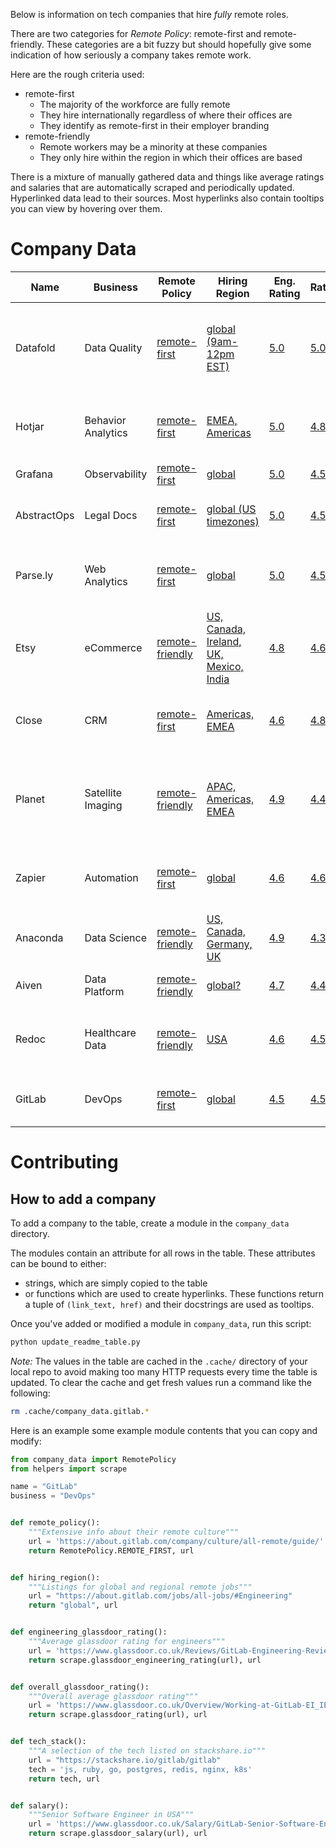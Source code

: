 Below is information on tech companies that hire _fully_ remote roles.

There are two categories for _Remote Policy_: remote-first and remote-friendly.
These categories are a bit fuzzy but should hopefully give some indication
of how seriously a company takes remote work.

Here are the rough criteria used:

* remote-first
    * The majority of the workforce are fully remote
    * They hire internationally regardless of where their offices are
    * They identify as remote-first in their employer branding
* remote-friendly
    * Remote workers may be a minority at these companies
    * They only hire within the region in which their offices are based

There is a mixture of manually gathered data and things like average ratings
and salaries that are automatically scraped and periodically updated.
Hyperlinked data lead to their sources. Most hyperlinks also contain
tooltips you can view by hovering over them.

<!--- START TABLE --->

# Company Data
|   Name    |     Business     |                                                                                             Remote Policy                                                                                             |                                                                      Hiring Region                                                                      |                                                                                                                 Eng. Rating                                                                                                                 |                                                           Rating                                                            |                                                                                                 Tech                                                                                                 |                                                                                    Eng. Pay                                                                                     |
|-----------|------------------|-------------------------------------------------------------------------------------------------------------------------------------------------------------------------------------------------------|---------------------------------------------------------------------------------------------------------------------------------------------------------|---------------------------------------------------------------------------------------------------------------------------------------------------------------------------------------------------------------------------------------------|-----------------------------------------------------------------------------------------------------------------------------|------------------------------------------------------------------------------------------------------------------------------------------------------------------------------------------------------|---------------------------------------------------------------------------------------------------------------------------------------------------------------------------------|
|Datafold   |Data Quality      |[remote-first](https://www.datafold.com/careers "Their career page, which says that the're remote-first")                                                                                              |[global (9am-12pm EST)](https://www.datafold.com/careers "Listings for global remote jobs with American core hours")                                     |[5.0](https://www.glassdoor.co.uk/Reviews/Datafold-Engineering-Reviews-EI_IE3990562.0,8_DEPT1007.htm?filter.iso3Language=eng "Average glassdoor rating for engineers")                                                                       |[5.0](https://www.glassdoor.co.uk/Overview/Working-at-Datafold-EI_IE3990562.11,19.htm "Overall average glassdoor rating")    |[python, fastapi, postgres, neo4j, typescript, react, graphql](https://www.datafold.com/careers?ashby_jid=de4a3572-bde6-4c75-920e-02f769f70281 "Tech mentioned in Backend Software Engineer job spec")|[unknown](https://www.levels.fyi/companies/datafold/salaries/software-engineer "Median Software Engineer salary")                                                                |
|Hotjar     |Behavior Analytics|[remote-first](https://www.hotjar.com/blog/tips-on-remote-working/ "Blog post about remote work")                                                                                                      |[EMEA, Americas](https://boards.eu.greenhouse.io/hotjar "Listings for regional remote jobs")                                                             |[5.0](https://www.glassdoor.co.uk/Reviews/Hotjar-Engineering-Reviews-EI_IE1494810.0,6_DEPT1007.htm?filter.iso3Language=eng&filter.employmentStatus=REGULAR&filter.employmentStatus=PART_TIME "Average glassdoor rating for engineers")       |[4.8](https://www.glassdoor.co.uk/Overview/Working-at-Hotjar-EI_IE1494810.11,17.htm "Overall average glassdoor rating")      |[python, flask, elasticsearch, postgresql, kubernetes, kafka, aws](https://boards.eu.greenhouse.io/hotjar/jobs/4068204101 "Tech mentioned on a Senior Software Engineer job spec")                    |[€80,000 - €105,000](https://www.levels.fyi/companies/grafana/salaries/software-engineer "Salary range mentioned on a Senior Software Engineer job spec (Remote: EMEA)")         |
|Grafana    |Observability     |[remote-first](https://grafana.com/blog/2022/01/28/inside-grafana-labs-learn-about-our-remote-first-culture-and-meet-our-teams-at-our-virtual-open-house/ "Blog post about their remote-first culture")|[global](https://grafana.com/about/careers/open-positions/ "Listings for global and regional remote jobs")                                               |[5.0](https://www.glassdoor.co.uk/Reviews/Grafana-Labs-Engineering-Reviews-EI_IE2300269.0,12_DEPT1007.htm?filter.iso3Language=eng&filter.employmentStatus=REGULAR&filter.employmentStatus=PART_TIME "Average glassdoor rating for engineers")|[4.5](https://www.glassdoor.co.uk/Overview/Working-at-Grafana-Labs-EI_IE2300269.11,23.htm "Overall average glassdoor rating")|[go, typescript](https://github.com/orgs/grafana/repositories "Main languages from their open source repos")                                                                                          |[$150K](https://www.levels.fyi/companies/grafana/salaries/software-engineer "Senior Software Engineer")                                                                          |
|AbstractOps|Legal Docs        |[remote-first](https://www.abstractops.com/how-to-work-with-teams-in-opposite-time-zones "A blog post describing their remote culture")                                                                |[global (US timezones)](https://work.abstractops.com/ "Listings for global remote jobs")                                                                 |[5.0](https://www.glassdoor.co.uk/Reviews/AbstractOps-Engineering-Reviews-EI_IE6885566.0,11_DEPT1007.htm?filter.iso3Language=eng "Average glassdoor rating for engineers")                                                                   |[4.5](https://www.glassdoor.co.uk/Overview/Working-at-AbstractOps-EI_IE6885566.11,22.htm "Overall average glassdoor rating") |[js, react, graphql, postgres, gcp, k8s](https://work.abstractops.com/experienced-backend-software-engineer "Languages listed on Software Engineer job spec")                                         |[$119,173](https://www.glassdoor.com/Salary/AbstractOps-Software-Engineer-Salaries-E6885566_D_KO12,29.htm "Senior Software Engineer based in USA")                               |
|Parse.ly   |Web Analytics     |[remote-first](https://blog.parse.ly/the-how-and-why-of-parse-lys-fully-distributed-team/ "A blog post discussing their fully remote product team")                                                    |[global](https://www.parse.ly/careers/ "Listings for global remote jobs")                                                                                |[5.0](https://www.glassdoor.co.uk/Reviews/Parse-ly-Engineering-Reviews-EI_IE1197400.0,8_DEPT1007.htm?filter.iso3Language=eng&filter.employmentStatus=REGULAR&filter.employmentStatus=PART_TIME "Average glassdoor rating for engineers")     |[4.5](https://www.glassdoor.co.uk/Overview/Working-at-Parse-ly-EI_IE1197400.11,19.htm "Overall average glassdoor rating")    |[js, php, go, docker, wordpress, elasticsearch, graphql](https://www.parse.ly/careers/senior-software-engineer-vip-platform "Tech taken from Senior Software Engineer job spec")                      |[$177,755](https://www.glassdoor.com/Salary/Parse-ly-Senior-Software-Engineer-Salaries-E1197400_D_KO9,33.htm "Senior Software Engineer")                                         |
|Etsy       |eCommerce         |[remote-friendly](https://careers.etsy.com/global/en/how-and-where-we-work "One of their career pages which lists several fully-remote regions")                                                       |[US, Canada, Ireland, UK, Mexico, India](https://careers.etsy.com/global/en/how-and-where-we-work "Remote locations listed on one of their career pages")|[4.8](https://www.glassdoor.co.uk/Reviews/Etsy-Engineering-Reviews-EI_IE42751.0,4_DEPT1007.htm?filter.iso3Language=eng&filter.employmentStatus=REGULAR&filter.employmentStatus=PART_TIME "Average glassdoor rating for engineers")           |[4.6](https://www.glassdoor.co.uk/Overview/Working-at-Etsy-EI_IE42751.11,15.htm "Overall average glassdoor rating")          |[js, python, react, aws, jenkins](https://stackshare.io/etsy/etsy "A selection of tech from stackshare.io")                                                                                           |[$102,923 - $202,361](https://www.glassdoor.com/Salary/Etsy-Senior-Software-Engineer-Salaries-E42751_D_KO5,29.htm "Senior Software Engineer")                                    |
|Close      |CRM               |[remote-first](https://blog.close.com/remote-team-culture/ "BLog post about their remote culture")                                                                                                     |[Americas, EMEA](https://www.close.com/careers "https://www.close.com/careers")                                                                          |[4.6](https://www.glassdoor.co.uk/Reviews/Close-Engineering-Reviews-EI_IE1155591.0,5_DEPT1007.htm?filter.iso3Language=eng&filter.employmentStatus=REGULAR&filter.employmentStatus=PART_TIME "Average glassdoor rating for engineers")        |[4.8](https://www.glassdoor.co.uk/Overview/Working-at-Close-EI_IE1155591.11,16.htm "Overall average glassdoor rating")       |[python, flask, js, react, lua, postgres, redis, aws, k8s](https://stackshare.io/close-crm/close "A selection of tech from stackshare.io")                                                            |[$176,170](https://www.glassdoor.com/Salary/Close-Senior-Software-Engineer-Salaries-E1155591_D_KO6,30.htm "Senior Software Engineer based in USA")                               |
|Planet     |Satellite Imaging |[remote-friendly](https://www.planet.com/pulse/making-space-for-everyone-how-planet-is-building-a-global-workforce/ "Article about their remote hiring")                                               |[APAC, Americas, EMEA](https://www.planet.com/company/careers/ "Listings for regional remote jobs")                                                      |[4.9](https://www.glassdoor.co.uk/Reviews/Planet-Engineering-Reviews-EI_IE827495.0,6_DEPT1007.htm?filter.iso3Language=eng&filter.employmentStatus=REGULAR&filter.employmentStatus=PART_TIME "Average glassdoor rating for engineers")        |[4.4](https://www.glassdoor.co.uk/Overview/Working-at-Planet-EI_IE827495.11,17.htm "Overall average glassdoor rating")       |[js, python, go, c++, c, postgres, mysql, nginx,  ansible, terraform, k8s](https://himalayas.app/companies/planet/tech-stack "A selection of the tech listed on himalayas.app")                       |[$160K](https://www.levels.fyi/companies/planet/salaries/software-engineer "L4 Software Engineer in USA")                                                                        |
|Zapier     |Automation        |[remote-first](https://zapier.com/blog/why-work-remotely/ "Blog post about their fully-remote origins")                                                                                                |[global](https://aiven.io/careers/job "Listings for global and regional remote jobs")                                                                    |[4.6](https://www.glassdoor.co.uk/Reviews/Zapier-Engineering-Reviews-EI_IE1196705.0,6_DEPT1007.htm?filter.iso3Language=eng&filter.employmentStatus=REGULAR&filter.employmentStatus=PART_TIME "Average glassdoor rating for engineers")       |[4.6](https://www.glassdoor.co.uk/Overview/Working-at-Zapier-EI_IE1196705.11,17.htm "Overall average glassdoor rating")      |[python, js, django, postgres, redis, aws lambda](https://stackshare.io/zapier/zapier "A selection of tech from stackshare.io")                                                                       |[$93,579 - $201,006](https://www.glassdoor.com/Salary/Zapier-Software-Engineer-Salaries-E1196705_D_KO7,24.htm "Senior Software Engineer based in UK")                            |
|Anaconda   |Data Science      |[remote-friendly](https://www.anaconda.com/careers "Their career page, which lists remote jobs")                                                                                                       |[US, Canada, Germany, UK](https://www.anaconda.com/careers#jobs "Listings for regional remote jobs")                                                     |[4.9](https://www.glassdoor.co.uk/Reviews/Anaconda-Engineering-Reviews-EI_IE983617.0,8_DEPT1007.htm?filter.iso3Language=eng&filter.employmentStatus=REGULAR&filter.employmentStatus=PART_TIME "Average glassdoor rating for engineers")      |[4.3](https://www.glassdoor.co.uk/Overview/Working-at-Anaconda-EI_IE983617.11,19.htm "Overall average glassdoor rating")     |[python, js, mongodb, docker, k8s, fastapi](https://boards.greenhouse.io/anaconda/jobs/4260312 "Tech taken from Senior Full Stack Software Engineer job spec")                                        |[$167K](https://www.levels.fyi/companies/anaconda/salaries/software-engineer "Median Software Engineer salary")                                                                  |
|Aiven      |Data Platform     |[remote-friendly](https://aiven.io/careers "Their career page, which mentions working from anywhere")                                                                                                  |[global?](https://aiven.io/careers/job "Listings for (possibly) global and regional remote jobs")                                                        |[4.7](https://www.glassdoor.co.uk/Reviews/Aiven-Engineering-Reviews-EI_IE2610934.0,5_DEPT1007.htm?filter.iso3Language=eng&filter.employmentStatus=REGULAR&filter.employmentStatus=PART_TIME "Average glassdoor rating for engineers")        |[4.4](https://www.glassdoor.co.uk/Overview/Working-at-Aiven-EI_IE2610934.11,16.htm "Overall average glassdoor rating")       |[python, go, java](https://github.com/orgs/aiven/repositories "Main languages from their open source repos")                                                                                          |[£93,590 - £101,139](https://www.glassdoor.co.uk/Salary/Aiven-Senior-Software-Engineer-Salaries-E2610934_D_KO6,30.htm "Senior Software Engineer based in UK")                    |
|Redoc      |Healthcare Data   |[remote-friendly](https://www.redoxengine.com/blog/people-everywhere/ "A blog post that mentions that employs can work from anywhere in the US")                                                       |[USA](https://www.redoxengine.com/company/careers/current-openings/ "Listings for regional remote jobs")                                                 |[4.6](https://www.glassdoor.co.uk/Reviews/Redox-Inc-Engineering-Reviews-EI_IE1266986.0,9_DEPT1007.htm?filter.iso3Language=eng&filter.employmentStatus=REGULAR&filter.employmentStatus=PART_TIME "Average glassdoor rating for engineers")    |[4.5](https://www.glassdoor.co.uk/Overview/Working-at-Redox-Inc-EI_IE1266986.11,20.htm "Overall average glassdoor rating")   |[python, js, redis, postgres, kafka, k8s, aws](https://stackshare.io/redox-engine/redox-engine "A selection of tech from stackshare.io")                                                              |[$88,773 - $192,097](https://www.glassdoor.com/Salary/Redox-Inc-Software-Engineer-Salaries-E1266986_D_KO10,27.htm "Software Engineer based in USA")                              |
|GitLab     |DevOps            |[remote-first](https://about.gitlab.com/company/culture/all-remote/guide/ "Extensive info about their remote culture")                                                                                 |[global](https://about.gitlab.com/jobs/all-jobs/#Engineering "Listings for global and regional remote jobs")                                             |[4.5](https://www.glassdoor.co.uk/Reviews/GitLab-Engineering-Reviews-EI_IE1296544.0,6_DEPT1007.htm "Average glassdoor rating for engineers")                                                                                                 |[4.5](https://www.glassdoor.co.uk/Overview/Working-at-GitLab-EI_IE1296544.11,17.htm "Overall average glassdoor rating")      |[js, ruby, go, postgres, redis, nginx, k8s](https://stackshare.io/gitlab/gitlab "A selection of the tech listed on stackshare.io")                                                                    |[$118,684 - $157,000](https://www.glassdoor.co.uk/Salary/GitLab-Senior-Software-Engineer-US-Salaries-EJI_IE1296544.0,6_KO7,31_IL.32,34_IN1.htm "Senior Software Engineer in USA")|


<!--- END TABLE --->

# Contributing
## How to add a company
To add a company to the table, create a module in the `company_data` directory.

The modules contain an attribute for all rows in the table. These attributes can be
bound to either:
- strings, which are simply copied to the table
- or functions which are used to create hyperlinks.
  These functions return a tuple of `(link_text, href)`
  and their docstrings are used as tooltips.

Once you've added or modified a module in `company_data`, run this script:
```sh
python update_readme_table.py
```

*Note:* The values in the table are cached in the `.cache/` directory of
your local repo to avoid making too many HTTP requests every time the table is updated.
To clear the cache and get fresh values run a command like the following:
```sh
rm .cache/company_data.gitlab.*
```

Here is an example some example module contents that you can copy
and modify:

```python
from company_data import RemotePolicy
from helpers import scrape

name = "GitLab"
business = "DevOps"


def remote_policy():
    """Extensive info about their remote culture"""
    url = 'https://about.gitlab.com/company/culture/all-remote/guide/'
    return RemotePolicy.REMOTE_FIRST, url


def hiring_region():
    """Listings for global and regional remote jobs"""
    url = "https://about.gitlab.com/jobs/all-jobs/#Engineering"
    return "global", url


def engineering_glassdoor_rating():
    """Average glassdoor rating for engineers"""
    url = 'https://www.glassdoor.co.uk/Reviews/GitLab-Engineering-Reviews-EI_IE1296544.0,6_DEPT1007.htm'
    return scrape.glassdoor_engineering_rating(url), url


def overall_glassdoor_rating():
    """Overall average glassdoor rating"""
    url = 'https://www.glassdoor.co.uk/Overview/Working-at-GitLab-EI_IE1296544.11,17.htm'
    return scrape.glassdoor_rating(url), url


def tech_stack():
    """A selection of the tech listed on stackshare.io"""
    url = "https://stackshare.io/gitlab/gitlab"
    tech = 'js, ruby, go, postgres, redis, nginx, k8s'
    return tech, url


def salary():
    """Senior Software Engineer in USA"""
    url = 'https://www.glassdoor.co.uk/Salary/GitLab-Senior-Software-Engineer-US-Salaries-EJI_IE1296544.0,6_KO7,31_IL.32,34_IN1.htm'
    return scrape.glassdoor_salary(url), url
```
